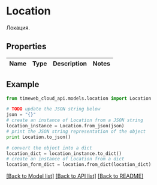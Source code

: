 # Location

Локация.

## Properties
Name | Type | Description | Notes
------------ | ------------- | ------------- | -------------

## Example

```python
from timeweb_cloud_api.models.location import Location

# TODO update the JSON string below
json = "{}"
# create an instance of Location from a JSON string
location_instance = Location.from_json(json)
# print the JSON string representation of the object
print Location.to_json()

# convert the object into a dict
location_dict = location_instance.to_dict()
# create an instance of Location from a dict
location_form_dict = location.from_dict(location_dict)
```
[[Back to Model list]](../README.md#documentation-for-models) [[Back to API list]](../README.md#documentation-for-api-endpoints) [[Back to README]](../README.md)


